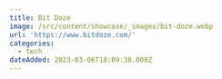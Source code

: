 ```yaml
---
title: Bit Doze
image: /src/content/showcase/_images/bit-doze.webp
url: 'https://www.bitdoze.com/'
categories:
  - tech
dateAdded: 2023-03-06T18:09:38.000Z
---
```


